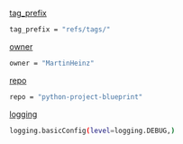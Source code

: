 [tag_prefix](https://github.com/BLAKE3-team/BLAKE3/blob/fc2f7e4206f016b0cac0593f23a7d5976ce066e6/.github/workflows/upload_github_release_asset.py#L12)
```bash
tag_prefix = "refs/tags/"
```

[owner](https://martinheinz.dev/blog/25)
```bash
owner = "MartinHeinz"
```

[repo](https://martinheinz.dev/blog/25)
```bash
repo = "python-project-blueprint"
```

[logging]()
```bash
logging.basicConfig(level=logging.DEBUG,)
```

